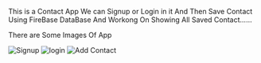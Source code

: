 This is a Contact App 
We can Signup or Login in it And Then Save Contact 
Using FireBase DataBase 
And  Workong On Showing All Saved Contact......

There are Some Images Of App


![Signup](https://github.com/pra6hj0t/Contacts-Assignment/assets/157087592/b7136793-31a8-428e-bca8-0ff97a80d7dc)
![login](https://github.com/pra6hj0t/Contacts-Assignment/assets/157087592/aaedc2c6-9eb2-41c4-b378-5b6c65fd2941)
![Add Contact](https://github.com/pra6hj0t/Contacts-Assignment/assets/157087592/9b6ac6af-28b7-408d-b08c-5c4b4379f9c4)

